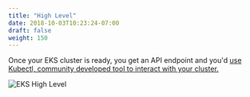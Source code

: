 ```yaml
---
title: "High Level"
date: 2018-10-03T10:23:24-07:00
draft: false
weight: 150
---
```



Once your EKS cluster is ready, you get an API endpoint and you'd [use Kubectl, community developed tool to interact with your cluster.](https://kubernetes.io/docs/reference/kubectl/kubectl/)

![EKS High Level](/images/using_ec2_spot_instances_with_eks/introduction/eks-high-level.svg)
